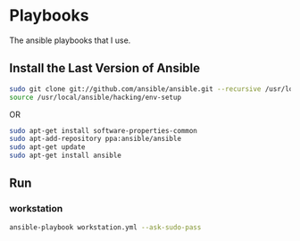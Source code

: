 Playbooks
=========

The ansible playbooks that I use.

Install the Last Version of Ansible
-----------------------------------

```bash
sudo git clone git://github.com/ansible/ansible.git --recursive /usr/local/ansible
source /usr/local/ansible/hacking/env-setup
```

OR

```bash
sudo apt-get install software-properties-common
sudo apt-add-repository ppa:ansible/ansible
sudo apt-get update
sudo apt-get install ansible
```

Run
---

### workstation
```bash
ansible-playbook workstation.yml --ask-sudo-pass
```
